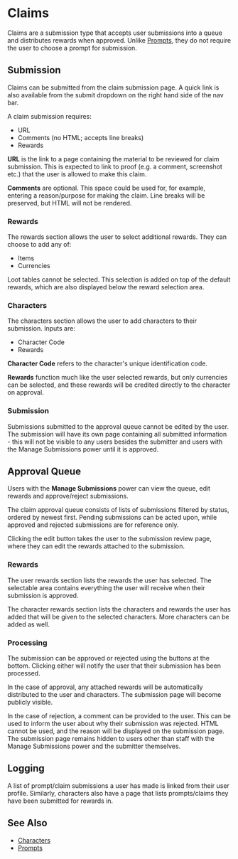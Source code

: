 # Claims

Claims are a submission type that accepts user submissions into a queue and distributes rewards when approved. Unlike [Prompts](prompts.md), they do not require the user to choose a prompt for submission.

## Submission

Claims can be submitted from the claim submission page. A quick link is also available from the submit dropdown on the right hand side of the nav bar.

A claim submission requires:

- URL
- Comments (no HTML; accepts line breaks)
- Rewards

**URL** is the link to a page containing the material to be reviewed for claim submission. This is expected to link to proof (e.g. a comment, screenshot etc.) that the user is allowed to make this claim.

**Comments** are optional. This space could be used for, for example, entering a reason/purpose for making the claim. Line breaks will be preserved, but HTML will not be rendered.

### Rewards

The rewards section allows the user to select additional rewards. They can choose to add any of:

- Items
- Currencies

Loot tables cannot be selected. This selection is added on top of the default rewards, which are also displayed below the reward selection area.

### Characters

The characters section allows the user to add characters to their submission. Inputs are:

- Character Code
- Rewards

**Character Code** refers to the character's unique identification code.

**Rewards** function much like the user selected rewards, but only currencies can be selected, and these rewards will be credited directly to the character on approval.

### Submission

Submissions submitted to the approval queue cannot be edited by the user. The submission will have its own page containing all submitted information - this will not be visible to any users besides the submitter and users with the Manage Submissions power until it is approved.

## Approval Queue

Users with the **Manage Submissions** power can view the queue, edit rewards and approve/reject submissions.

The claim approval queue consists of lists of submissions filtered by status, ordered by newest first. Pending submissions can be acted upon, while approved and rejected submissions are for reference only.

Clicking the edit button takes the user to the submission review page, where they can edit the rewards attached to the submission.

### Rewards

The user rewards section lists the rewards the user has selected. The selectable area contains everything the user will receive when their submission is approved.

The character rewards section lists the characters and rewards the user has added that will be given to the selected characters. More characters can be added as well.

### Processing

The submission can be approved or rejected using the buttons at the bottom. Clicking either will notify the user that their submission has been processed.

In the case of approval, any attached rewards will be automatically distributed to the user and characters. The submission page will become publicly visible.

In the case of rejection, a comment can be provided to the user. This can be used to inform the user about why their submission was rejected. HTML cannot be used, and the reason will be displayed on the submission page. The submission page remains hidden to users other than staff with the Manage Submissions power and the submitter themselves.

## Logging

A list of prompt/claim submissions a user has made is linked from their user profile. Similarly, characters also have a page that lists prompts/claims they have been submitted for rewards in.

## See Also

- [Characters](characters.md)
- [Prompts](prompts.md)